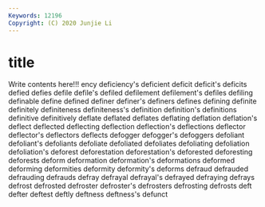 ```yaml
---
Keywords: 12196
Copyright: (C) 2020 Junjie Li
---
```


# title

Write contents here!!!
ency 
deficiency's 
deficient 
deficit 
deficit's 
deficits 
defied
defies 
defile 
defile's 
defiled 
defilement 
defilement's 
defiles 
defiling 
definable 
define
defined 
definer 
definer's 
definers 
defines 
defining 
definite 
definitely 
definiteness 
definiteness's
definition 
definition's 
definitions 
definitive 
definitively 
deflate 
deflated 
deflates 
deflating 
deflation
deflation's 
deflect 
deflected 
deflecting 
deflection 
deflection's 
deflections 
deflector 
deflector's 
deflectors
deflects 
defogger 
defogger's 
defoggers 
defoliant 
defoliant's 
defoliants 
defoliate 
defoliated 
defoliates
defoliating 
defoliation 
defoliation's 
deforest 
deforestation 
deforestation's 
deforested 
deforesting 
deforests 
deform
deformation 
deformation's 
deformations 
deformed 
deforming 
deformities 
deformity 
deformity's 
deforms 
defraud
defrauded 
defrauding 
defrauds 
defray 
defrayal 
defrayal's 
defrayed 
defraying 
defrays 
defrost
defrosted 
defroster 
defroster's 
defrosters 
defrosting 
defrosts 
deft 
defter 
deftest 
deftly
deftness 
deftness's 
defunct 
